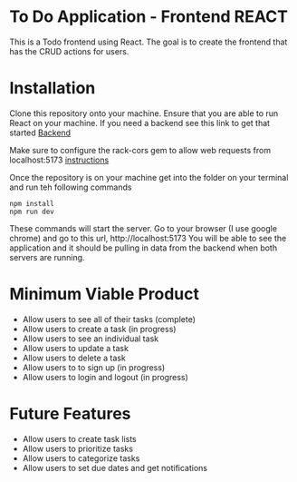 # To Do Application - Frontend REACT

This is a Todo frontend using React. The goal is to create the frontend that has the CRUD actions for users.

# Installation

Clone this repository onto your machine. Ensure that you are able to run React on your machine. If you need a backend see this link to get that started [Backend](https://github.com/edwardminaya/todo-api)

Make sure to configure the rack-cors gem to allow web requests from localhost:5173 [instructions](https://gist.github.com/peterxjang/77d6243cf85103b027a56b401b62b289)

Once the repository is on your machine get into the folder on your terminal and run teh following commands

```
npm install
npm run dev
```

These commands will start the server. Go to your browser (I use google chrome) and go to this url, http://localhost:5173
You will be able to see the application and it should be pulling in data from the backend when both servers are running.

# Minimum Viable Product

- Allow users to see all of their tasks (complete)
- Allow users to create a task (in progress)
- Allow users to see an individual task
- Allow users to update a task
- Allow users to delete a task
- Allow users to to sign up (in progress)
- Allow users to login and logout (in progress)

# Future Features

- Allow users to create task lists
- Allow users to prioritize tasks
- Allow users to categorize tasks
- Allow users to set due dates and get notifications
